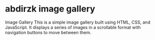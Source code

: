 # abdirzk image gallery
 
Image Gallery This is a simple image gallery built using HTML, CSS, and JavaScript. It displays a series of images in a scrollable format with navigation buttons to move between them.

